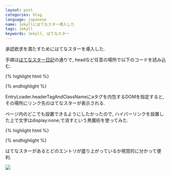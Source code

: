 ```yaml
---
layout: post
categories: blog
language: japanese
name: Jekyllにはてなスター導入した
tags: Jekyll
keywords: Jekyll, はてなスター
---
```


承認欲求を満たすためにはてなスターを導入した.

<div class="hatena-star"><a href="{{ site.url }}{{ page.url}}" style="display:none;">hatena</a></div>

手順は[はてなスター日記](http://d.hatena.ne.jp/hatenastar/20070707)の通りで, headなど任意の場所で以下のコードを読み込む.

{% highlight html %}
<script type="text/javascript" src="http://s.hatena.ne.jp/js/HatenaStar.js"></script>
<script type="text/javascript">
    Hatena.Star.Token = 'YOUR_TOKEN';
    Hatena.Star.EntryLoader.headerTagAndClassName = ['div','hatena-star'];
</script>
{% endhighlight %}

EntryLoader.headerTagAndClassNameにaタグを内包するDOMを指定すると, その場所にリンク先のはてなスターが表示される.

ページ内のどこでも設置できるようにしたかったので, ハイパーリンクを設置した上で文字はdisplay:none;で消すという黒魔術を使ってみた.

{% highlight html %}
<div class="hatena-star">
    <a href="PAGE_URL" style="display:none;">hatena</a>
</div>
{% endhighlight %}

はてなスターがあるとどのエントリが盛り上がっているか視覚的に分かって便利.

<img src="https://lh3.googleusercontent.com/-ZSjZgWWnAxo/UlLZA5C9POI/AAAAAAAAAhU/cD_aSj_Ravo/s640/hatena_star_ss.png" class="image-on-frame">
